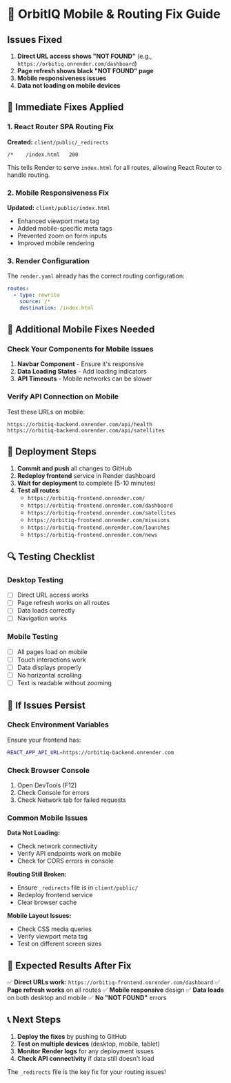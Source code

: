 # 🔧 OrbitIQ Mobile & Routing Fix Guide

## Issues Fixed

1. **Direct URL access shows "NOT FOUND"** (e.g., `https://orbitiq.onrender.com/dashboard`)
2. **Page refresh shows black "NOT FOUND" page**
3. **Mobile responsiveness issues**
4. **Data not loading on mobile devices**

## 🚀 Immediate Fixes Applied

### 1. React Router SPA Routing Fix

**Created:** `client/public/_redirects`
```
/*    /index.html   200
```

This tells Render to serve `index.html` for all routes, allowing React Router to handle routing.

### 2. Mobile Responsiveness Fix

**Updated:** `client/public/index.html`
- Enhanced viewport meta tag
- Added mobile-specific meta tags
- Prevented zoom on form inputs
- Improved mobile rendering

### 3. Render Configuration

The `render.yaml` already has the correct routing configuration:
```yaml
routes:
  - type: rewrite
    source: /*
    destination: /index.html
```

## 📱 Additional Mobile Fixes Needed

### Check Your Components for Mobile Issues

1. **Navbar Component** - Ensure it's responsive
2. **Data Loading States** - Add loading indicators
3. **API Timeouts** - Mobile networks can be slower

### Verify API Connection on Mobile

Test these URLs on mobile:
```
https://orbitiq-backend.onrender.com/api/health
https://orbitiq-backend.onrender.com/api/satellites
```

## 🔄 Deployment Steps

1. **Commit and push** all changes to GitHub
2. **Redeploy frontend** service in Render dashboard
3. **Wait for deployment** to complete (5-10 minutes)
4. **Test all routes**:
   - `https://orbitiq-frontend.onrender.com/`
   - `https://orbitiq-frontend.onrender.com/dashboard`
   - `https://orbitiq-frontend.onrender.com/satellites`
   - `https://orbitiq-frontend.onrender.com/missions`
   - `https://orbitiq-frontend.onrender.com/launches`
   - `https://orbitiq-frontend.onrender.com/news`

## 🔍 Testing Checklist

### Desktop Testing
- [ ] Direct URL access works
- [ ] Page refresh works on all routes
- [ ] Data loads correctly
- [ ] Navigation works

### Mobile Testing
- [ ] All pages load on mobile
- [ ] Touch interactions work
- [ ] Data displays properly
- [ ] No horizontal scrolling
- [ ] Text is readable without zooming

## 🚨 If Issues Persist

### Check Environment Variables
Ensure your frontend has:
```bash
REACT_APP_API_URL=https://orbitiq-backend.onrender.com
```

### Check Browser Console
1. Open DevTools (F12)
2. Check Console for errors
3. Check Network tab for failed requests

### Common Mobile Issues

**Data Not Loading:**
- Check network connectivity
- Verify API endpoints work on mobile
- Check for CORS errors in console

**Routing Still Broken:**
- Ensure `_redirects` file is in `client/public/`
- Redeploy frontend service
- Clear browser cache

**Mobile Layout Issues:**
- Check CSS media queries
- Verify viewport meta tag
- Test on different screen sizes

## 🎯 Expected Results After Fix

✅ **Direct URLs work:** `https://orbitiq-frontend.onrender.com/dashboard`
✅ **Page refresh works** on all routes
✅ **Mobile responsive** design
✅ **Data loads** on both desktop and mobile
✅ **No "NOT FOUND"** errors

## 📞 Next Steps

1. **Deploy the fixes** by pushing to GitHub
2. **Test on multiple devices** (desktop, mobile, tablet)
3. **Monitor Render logs** for any deployment issues
4. **Check API connectivity** if data still doesn't load

The `_redirects` file is the key fix for your routing issues!

